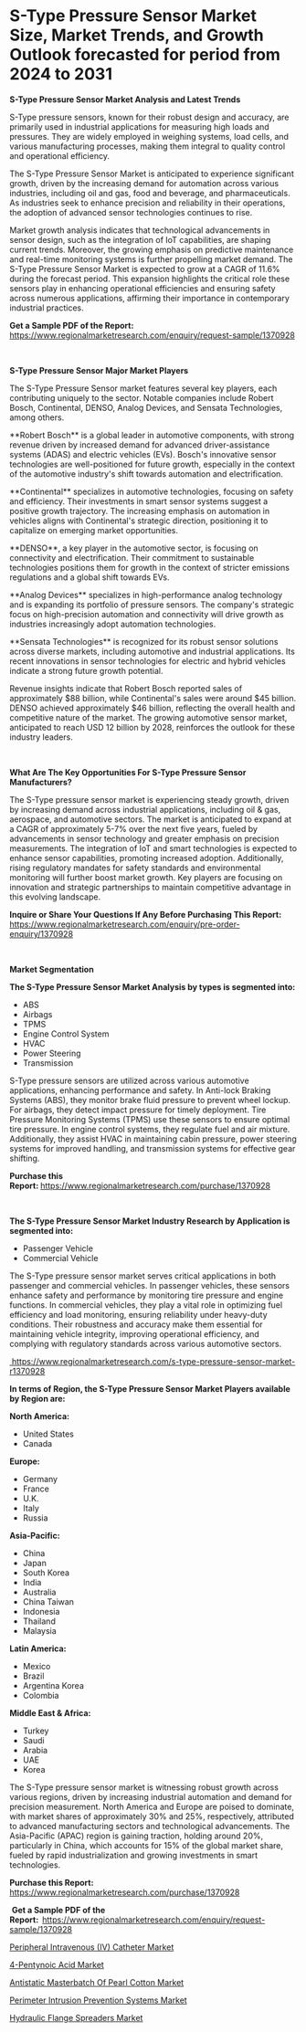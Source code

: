 <p><h1>S-Type Pressure Sensor Market Size, Market Trends, and Growth Outlook forecasted for period from 2024 to 2031</h1></p><p><strong>S-Type Pressure Sensor Market Analysis and Latest Trends</strong></p>
<p><p>S-Type pressure sensors, known for their robust design and accuracy, are primarily used in industrial applications for measuring high loads and pressures. They are widely employed in weighing systems, load cells, and various manufacturing processes, making them integral to quality control and operational efficiency.</p><p>The S-Type Pressure Sensor Market is anticipated to experience significant growth, driven by the increasing demand for automation across various industries, including oil and gas, food and beverage, and pharmaceuticals. As industries seek to enhance precision and reliability in their operations, the adoption of advanced sensor technologies continues to rise.</p><p>Market growth analysis indicates that technological advancements in sensor design, such as the integration of IoT capabilities, are shaping current trends. Moreover, the growing emphasis on predictive maintenance and real-time monitoring systems is further propelling market demand. The S-Type Pressure Sensor Market is expected to grow at a CAGR of 11.6% during the forecast period. This expansion highlights the critical role these sensors play in enhancing operational efficiencies and ensuring safety across numerous applications, affirming their importance in contemporary industrial practices.</p></p>
<p><strong>Get a Sample PDF of the Report:&nbsp;</strong> <a href="https://www.regionalmarketresearch.com/enquiry/request-sample/1370928">https://www.regionalmarketresearch.com/enquiry/request-sample/1370928</a></p>
<p>&nbsp;</p>
<p><strong>S-Type Pressure Sensor Major Market Players</strong></p>
<p><p>The S-Type Pressure Sensor market features several key players, each contributing uniquely to the sector. Notable companies include Robert Bosch, Continental, DENSO, Analog Devices, and Sensata Technologies, among others.</p><p>**Robert Bosch** is a global leader in automotive components, with strong revenue driven by increased demand for advanced driver-assistance systems (ADAS) and electric vehicles (EVs). Bosch's innovative sensor technologies are well-positioned for future growth, especially in the context of the automotive industry's shift towards automation and electrification.</p><p>**Continental** specializes in automotive technologies, focusing on safety and efficiency. Their investments in smart sensor systems suggest a positive growth trajectory. The increasing emphasis on automation in vehicles aligns with Continental's strategic direction, positioning it to capitalize on emerging market opportunities.</p><p>**DENSO**, a key player in the automotive sector, is focusing on connectivity and electrification. Their commitment to sustainable technologies positions them for growth in the context of stricter emissions regulations and a global shift towards EVs.</p><p>**Analog Devices** specializes in high-performance analog technology and is expanding its portfolio of pressure sensors. The company's strategic focus on high-precision automation and connectivity will drive growth as industries increasingly adopt automation technologies.</p><p>**Sensata Technologies** is recognized for its robust sensor solutions across diverse markets, including automotive and industrial applications. Its recent innovations in sensor technologies for electric and hybrid vehicles indicate a strong future growth potential.</p><p>Revenue insights indicate that Robert Bosch reported sales of approximately $88 billion, while Continental's sales were around $45 billion. DENSO achieved approximately $46 billion, reflecting the overall health and competitive nature of the market. The growing automotive sensor market, anticipated to reach USD 12 billion by 2028, reinforces the outlook for these industry leaders.</p></p>
<p>&nbsp;</p>
<p><strong>What Are The Key Opportunities For S-Type Pressure Sensor Manufacturers?</strong></p>
<p><p>The S-Type pressure sensor market is experiencing steady growth, driven by increasing demand across industrial applications, including oil & gas, aerospace, and automotive sectors. The market is anticipated to expand at a CAGR of approximately 5-7% over the next five years, fueled by advancements in sensor technology and greater emphasis on precision measurements. The integration of IoT and smart technologies is expected to enhance sensor capabilities, promoting increased adoption. Additionally, rising regulatory mandates for safety standards and environmental monitoring will further boost market growth. Key players are focusing on innovation and strategic partnerships to maintain competitive advantage in this evolving landscape.</p></p>
<p><strong>Inquire or Share Your Questions If Any Before Purchasing This Report:</strong> <a href="https://www.regionalmarketresearch.com/enquiry/pre-order-enquiry/1370928">https://www.regionalmarketresearch.com/enquiry/pre-order-enquiry/1370928</a></p>
<p>&nbsp;</p>
<p><strong>Market Segmentation</strong></p>
<p><strong>The S-Type Pressure Sensor Market Analysis by types is segmented into:</strong></p>
<p><ul><li>ABS</li><li>Airbags</li><li>TPMS</li><li>Engine Control System</li><li>HVAC</li><li>Power Steering</li><li>Transmission</li></ul></p>
<p><p>S-Type pressure sensors are utilized across various automotive applications, enhancing performance and safety. In Anti-lock Braking Systems (ABS), they monitor brake fluid pressure to prevent wheel lockup. For airbags, they detect impact pressure for timely deployment. Tire Pressure Monitoring Systems (TPMS) use these sensors to ensure optimal tire pressure. In engine control systems, they regulate fuel and air mixture. Additionally, they assist HVAC in maintaining cabin pressure, power steering systems for improved handling, and transmission systems for effective gear shifting.</p></p>
<p><strong>Purchase this Report:&nbsp;</strong><a href="https://www.regionalmarketresearch.com/purchase/1370928">https://www.regionalmarketresearch.com/purchase/1370928</a></p>
<p>&nbsp;</p>
<p><strong>The S-Type Pressure Sensor Market Industry Research by Application is segmented into:</strong></p>
<p><ul><li>Passenger Vehicle</li><li>Commercial Vehicle</li></ul></p>
<p><p>The S-Type pressure sensor market serves critical applications in both passenger and commercial vehicles. In passenger vehicles, these sensors enhance safety and performance by monitoring tire pressure and engine functions. In commercial vehicles, they play a vital role in optimizing fuel efficiency and load monitoring, ensuring reliability under heavy-duty conditions. Their robustness and accuracy make them essential for maintaining vehicle integrity, improving operational efficiency, and complying with regulatory standards across various automotive sectors.</p></p>
<p><a href="https://www.regionalmarketresearch.com/s-type-pressure-sensor-market-r1370928">&nbsp;https://www.regionalmarketresearch.com/s-type-pressure-sensor-market-r1370928</a></p>
<p><strong>In terms of Region, the S-Type Pressure Sensor Market Players available by Region are:</strong></p>
<p>
    <p> <strong> North America: </strong>
        <ul>
            <li>United States</li>
            <li>Canada</li>
        </ul>
        </p> 
    <p> <strong> Europe: </strong>
        <ul>
            <li>Germany</li>
            <li>France</li>
            <li>U.K.</li>
            <li>Italy</li>
            <li>Russia</li>
        </ul>
        </p> 
    <p> <strong> Asia-Pacific: </strong>
        <ul>
            <li>China</li>
            <li>Japan</li>
            <li>South Korea</li>
            <li>India</li>
            <li>Australia</li>
            <li>China Taiwan</li>
            <li>Indonesia</li>
            <li>Thailand</li>
            <li>Malaysia</li>
        </ul>
        </p> 
    <p> <strong> Latin America: </strong>
        <ul>
            <li>Mexico</li>
            <li>Brazil</li>
            <li>Argentina Korea</li>
            <li>Colombia</li>
        </ul>
        </p> 
    <p> <strong> Middle East & Africa: </strong>
        <ul>
            <li>Turkey</li>
            <li>Saudi</li>
            <li>Arabia</li>
            <li>UAE</li>
            <li>Korea</li>
        </ul>
    </p>
    </p>
<p><p>The S-Type pressure sensor market is witnessing robust growth across various regions, driven by increasing industrial automation and demand for precision measurement. North America and Europe are poised to dominate, with market shares of approximately 30% and 25%, respectively, attributed to advanced manufacturing sectors and technological advancements. The Asia-Pacific (APAC) region is gaining traction, holding around 20%, particularly in China, which accounts for 15% of the global market share, fueled by rapid industrialization and growing investments in smart technologies.</p></p>
<p><strong>Purchase this Report: </strong><a href="https://www.regionalmarketresearch.com/purchase/1370928">https://www.regionalmarketresearch.com/purchase/1370928</a></p>
<p>&nbsp;<strong>Get a Sample PDF of the Report:&nbsp;&nbsp;</strong><a href="https://www.regionalmarketresearch.com/enquiry/request-sample/1370928">https://www.regionalmarketresearch.com/enquiry/request-sample/1370928</a></p>
<p><strong></strong></p>
<p><p><a href="https://medium.com/@royprice674/global-perspectives-on-peripheral-intravenous-iv-catheter-market-trends-and-forecast-2024-b2ded207af7e?postPublishedType=repub">Peripheral Intravenous (IV) Catheter Market</a></p><p><a href="https://issuu.com/reportprime-2/docs/4-pentynoic-acid-market-size-2030.p_9f5eadc6abbcf0">4-Pentynoic Acid Market</a></p><p><a href="https://github.com/RoccoManning/Market-Research-Report-List-7/blob/main/antistatic-masterbatch-of-pearl-cotton-market.md">Antistatic Masterbatch Of Pearl Cotton Market</a></p><p><a href="https://medium.com/@royprice674/future-trends-in-global-perimeter-intrusion-prevention-systems-market-market-insights-and-analysis-f295a5324602">Perimeter Intrusion Prevention Systems Market</a></p><p><a href="https://www.linkedin.com/pulse/hydraulic-flange-spreaders-market-size-share-growth-analysis-8p0nc">Hydraulic Flange Spreaders Market</a></p></p>